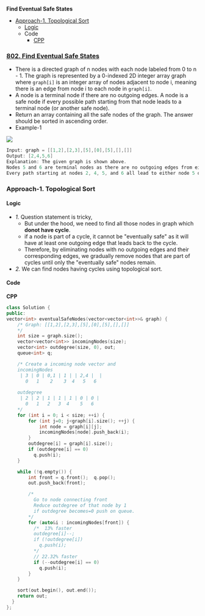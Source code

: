 **Find Eventual Safe States**
- [Approach-1. Topological Sort](#a1)
  - [Logic](#l)
  - Code
    - [CPP](#cpp)

### [802. Find Eventual Safe States](https://leetcode.com/problems/find-eventual-safe-states/description/)
- There is a directed graph of n nodes with each node labeled from 0 to n - 1. The graph is represented by a 0-indexed 2D integer array graph where `graph[i]` is an integer array of nodes adjacent to node i, meaning there is an edge from node i to each node in `graph[i]`.
- A node is a terminal node if there are no outgoing edges. A node is a safe node if every possible path starting from that node leads to a terminal node (or another safe node).
- Return an array containing all the safe nodes of the graph. The answer should be sorted in ascending order.
- Example-1
<img src=https://s3-lc-upload.s3.amazonaws.com/uploads/2018/03/17/picture1.png size=500 />

```c
Input: graph = [[1,2],[2,3],[5],[0],[5],[],[]]
Output: [2,4,5,6]
Explanation: The given graph is shown above.
Nodes 5 and 6 are terminal nodes as there are no outgoing edges from either of them.
Every path starting at nodes 2, 4, 5, and 6 all lead to either node 5 or 6.
```

<a name=a1></a>
### Approach-1. Topological Sort
<a name=l></a>
#### Logic
- _1._ Question statement is tricky,
  - But under the hood, we need to find all those nodes in graph which **donot have cycle**.
  - if a node is part of a cycle, it cannot be "eventually safe" as it will have at least one outgoing edge that leads back to the cycle.
  - Therefore, by eliminating nodes with no outgoing edges and their corresponding edges, we gradually remove nodes that are part of cycles until only the "eventually safe" nodes remain.
- _2._ We can find nodes having cycles using topological sort.
#### Code
<a name=cpp></a>
**CPP**
```cpp
class Solution {
public:
vector<int> eventualSafeNodes(vector<vector<int>>& graph) {
    /* Graph: [[1,2],[2,3],[5],[0],[5],[],[]]
    */
    int size = graph.size();
    vector<vector<int>> incomingNodes(size);
    vector<int> outdegree(size, 0), out;
    queue<int> q;

    /* Create a incoming node vector and 
    incomingNodes 
     | 3 | 0 | 0,1 | 1 | | 2,4 |  |
       0   1    2    3  4   5   6
    
    outdegree
     | 2 | 2 | 1 | 1 | 1 | 0 | 0 |
       0   1   2   3  4    5   6
    */
    for (int i = 0; i < size; ++i) {
        for (int j=0; j<graph[i].size(); ++j) {
            int node = graph[i][j];
            incomingNodes[node].push_back(i);
        }
        outdegree[i] = graph[i].size();
        if (outdegree[i] == 0) 
          q.push(i);
    }

    while (!q.empty()) {
        int front = q.front();  q.pop();
        out.push_back(front);

        /*
          Go to node connecting front
          Reduce outdegree of that node by 1
          if outdegree becomes=0 push on queue.
        */
        for (auto&i : incomingNodes[front]) {
          /*  13% faster
          outdegree[i]--;
          if (!outdegree[i]) 
            q.push(i);
          */
          // 22.32% faster
          if (--outdegree[i] == 0)
            q.push(i);
        }
    }

    sort(out.begin(), out.end());
    return out;
  }
};
```
